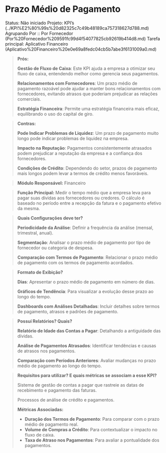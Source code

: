 # Prazo Médio de Pagamento

Status: Não iniciado
Projeto: KPI’s (../KPI%E2%80%99s%20d82325c7c49b48189ca757318627d788.md)
Agrupando Por :: Por Fornecedor (Por%20Fornecedor%209591fc99d4f54077825cb92619b414d8.md)
Tarefa principal: Aplicativo Financeiro (Aplicativo%20Financeiro%20e0e69a8fedc04cb5b7abe3f6131009a0.md)

> **Prós:**
> 
> 
> **Gestão de Fluxo de Caixa**: Este KPI ajuda a empresa a otimizar seu fluxo de caixa, entendendo melhor como gerencia seus pagamentos.
> 
> **Relacionamentos com Fornecedores**: Um prazo médio de pagamento razoável pode ajudar a manter bons relacionamentos com fornecedores, evitando atrasos que poderiam prejudicar as relações comerciais.
> 
> **Estratégia Financeira**: Permite uma estratégia financeira mais eficaz, equilibrando o uso do capital de giro.
> 

> **Contras:**
> 
> 
> **Pode Indicar Problemas de Liquidez**: Um prazo de pagamento muito longo pode indicar problemas de liquidez na empresa.
> 
> **Impacto na Reputação**: Pagamentos consistentemente atrasados podem prejudicar a reputação da empresa e a confiança dos fornecedores.
> 
> **Condições de Crédito**: Dependendo do setor, prazos de pagamento mais longos podem levar a termos de crédito menos favoráveis.
> 

> **Módulo Responsável:**
Financeiro
> 

> **Função Principal:**
Medir o tempo médio que a empresa leva para pagar suas dívidas aos fornecedores ou credores. O cálculo é baseado no período entre a recepção da fatura e o pagamento efetivo da mesma.
> 

> **Quais Configurações deve ter?**
> 
> 
> **Periodicidade da Análise**: Definir a frequência da análise (mensal, trimestral, anual).
> 
> **Segmentação**: Analisar o prazo médio de pagamento por tipo de fornecedor ou categoria de despesa.
> 
> **Comparação com Termos de Pagamento**: Relacionar o prazo médio de pagamento com os termos de pagamento acordados.
> 

> **Formato de Exibição?**
> 
> 
> **Dias**: Apresentar o prazo médio de pagamento em número de dias.
> 
> **Gráficos de Tendência**: Para visualizar a evolução desse prazo ao longo do tempo.
> 
> **Dashboards com Análises Detalhadas**: Incluir detalhes sobre termos de pagamento, atrasos e padrões de pagamento.
> 

> **Possuí Relatórios? Quais?**
> 
> 
> **Relatório de Idade das Contas a Pagar**: Detalhando a antiguidade das dívidas.
> 
> **Análise de Pagamentos Atrasados**: Identificar tendências e causas de atrasos nos pagamentos.
> 
> **Comparação com Períodos Anteriores**: Avaliar mudanças no prazo médio de pagamento ao longo do tempo.
> 

> **Requisitos para utilizar? E quais métricas se associam a esse KPI?**
> 
> 
> Sistema de gestão de contas a pagar que rastreie as datas de recebimento e pagamento das faturas.
> 
> Processos de análise de crédito e pagamentos.
> 
> **Métricas Associadas:**
> 
> - **Duração dos Termos de Pagamento**: Para comparar com o prazo médio de pagamento real.
> - **Volume de Compras a Crédito**: Para contextualizar o impacto no fluxo de caixa.
> - **Taxa de Atraso nos Pagamentos**: Para avaliar a pontualidade dos pagamentos.